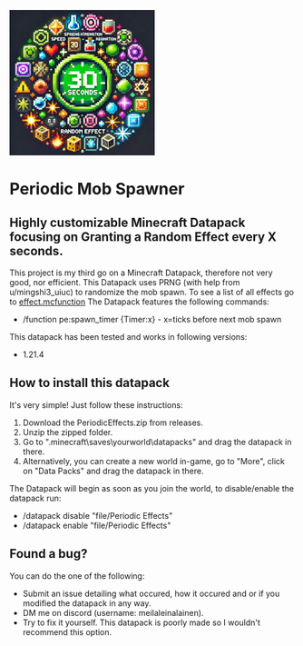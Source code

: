 ![Alt text](https://github.com/meilaleinalainengithub/Periodic-Effects/blob/main/pack.png?raw=true "Periodic Effects")

# Periodic Mob Spawner
## Highly customizable Minecraft Datapack focusing on Granting a Random Effect every X seconds.

This project is my third go on a Minecraft Datapack, therefore not very good, nor efficient. This Datapack uses PRNG (with help from u/mingshi3_uiuc) to randomize the mob spawn. To see a list of all effects go to [effect.mcfunction](https://github.com/meilaleinalainengithub/Periodic-Effects/blob/main/data/pe/function/effect.mcfunction) The Datapack features the following commands:

* /function pe:spawn_timer {Timer:x} - x=ticks before next mob spawn

This datapack has been tested and works in following versions:

* 1.21.4

## How to install this datapack
It's very simple! Just follow these instructions:
1. Download the PeriodicEffects.zip from releases.
2. Unzip the zipped folder.
3. Go to ".minecraft\saves\yourworld\datapacks" and drag the datapack in there. 
3. Alternatively, you can create a new world in-game, go to "More", click on "Data Packs" and drag the datapack in there.

The Datapack will begin as soon as you join the world, to disable/enable the datapack run:

* /datapack disable "file/Periodic Effects"
* /datapack enable "file/Periodic Effects"

## Found a bug?
You can do the one of the following:

* Submit an issue detailing what occured, how it occured and or if you modified the datapack in any way. 
* DM me on discord (username: meilaleinalainen).
* Try to fix it yourself. This datapack is poorly made so I wouldn't recommend this option.
